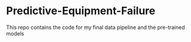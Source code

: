 # Predictive-Equipment-Failure
This repo contains the code for my final data pipeline and the pre-trained models

